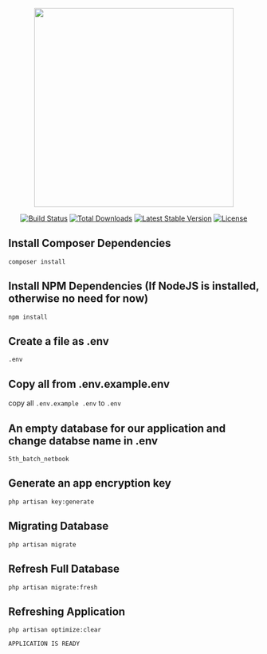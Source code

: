 <p align="center"><a href="https://laravel.com" target="_blank"><img src="https://raw.githubusercontent.com/laravel/art/master/logo-lockup/5%20SVG/2%20CMYK/1%20Full%20Color/laravel-logolockup-cmyk-red.svg" width="400"></a></p>

<p align="center">
<a href="https://travis-ci.org/laravel/framework"><img src="https://travis-ci.org/laravel/framework.svg" alt="Build Status"></a>
<a href="https://packagist.org/packages/laravel/framework"><img src="https://img.shields.io/packagist/dt/laravel/framework" alt="Total Downloads"></a>
<a href="https://packagist.org/packages/laravel/framework"><img src="https://img.shields.io/packagist/v/laravel/framework" alt="Latest Stable Version"></a>
<a href="https://packagist.org/packages/laravel/framework"><img src="https://img.shields.io/packagist/l/laravel/framework" alt="License"></a>
</p>



## Install Composer Dependencies
`composer install`

## Install NPM Dependencies (If NodeJS is installed, otherwise no need for now)
`npm install`

## Create a file as .env
`.env`

## Copy all from .env.example.env 
copy all `.env.example .env` to  `.env`


## An empty database for our application and change databse name in .env
`5th_batch_netbook`

## Generate an app encryption key
`php artisan key:generate`



## Migrating Database
`php artisan migrate`

## Refresh Full Database
`php artisan migrate:fresh`


## Refreshing Application
`php artisan optimize:clear`

`APPLICATION IS READY`

